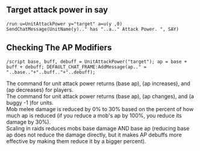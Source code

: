 ## Target attack power in say
```
/run u=UnitAttackPower y="target" a=u(y ,0) SendChatMessage(UnitName(y).." has "..a.." Attack Power. ", SAY)
```


## Checking The AP Modifiers
```
/script base, buff, debuff = UnitAttackPower("target"); ap = base + buff + debuff; DEFAULT_CHAT_FRAME:AddMessage(ap.." = "..base.."+"..buff.."+"..debuff);
```


The command for unit attack power returns (base ap), (ap increases), and (ap decreases) for players. <br/>
The command for unit attack power returns (base ap), (ap changes), and (a buggy -1 )for units. <br/>
Mob melee damage is reduced by 0% to 30% based on the percent of how much ap is reduced (if you reduce a mob's ap by 100%, you reduce its damage by 30%). <br/>
Scaling in raids reduces mobs base damage AND base ap (reducing base ap does not reduce the damage directly, but it makes AP debuffs more effective by making them reduce it by a bigger percent). <br/>